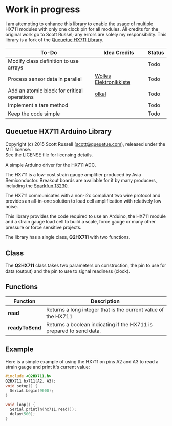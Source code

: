 # Work in progress
I am attempting to enhance this library to enable the usage of multiple HX711 modules with only one clock pin for all modules. All credits for the original work go to Scott Russel; any errors are solely my responsibility.
This library is a fork of the [Queuetue HX711 Library](https://github.com/queuetue/Q2-HX711-Arduino-Library).

| **To-Do**                                    | **Idea Credits**            | **Status** |
|----------------------------------------------|-----------------------------|------------|
| Modify class definition to use arrays        |                        | Todo       |
| Process sensor data in parallel              | [Wolles Elektronikkiste](https://wolles-elektronikkiste.de/dehnungsmessstreifen)  | Todo       |
| Add an atomic block for critical operations  | [olkal](https://github.com/olkal/HX711_ADC?tab=readme-ov-file)               | Todo       |
| Implement a tare method                      |                         | Todo       |
| Keep the code simple                         |               | Todo       |


## Queuetue HX711 Arduino Library

Copyright (c) 2015 Scott Russell (scott@queuetue.com), released under the MIT license.  
See the LICENSE file for licensing details.

A simple Arduino driver for the HX711 ADC.

The HX711 is a low-cost strain gauge amplifier produced by Avia Semiconductor.  Breakout boards are available for it by many producers, including the [Sparkfun 13230](https://www.sparkfun.com/products/13230).

The HX711 communicates with a non-i2c compliant two wire protocol and provides an all-in-one solution to load cell amplification with relatively low noise.

This library provides the code required to use an Arduino, the HX711 module and a strain gauge load cell to build a scale, force gauge or many other pressure or force sensitive projects.

The library has a single class, **Q2HX711** with two functions.  

## Class
The **Q2HX711** class takes two parameters on construction, the pin to use for data (output) and the pin to use to signal readiness (clock).

## Functions

Function  | Description
------------- | -------------
**read**  | Returns a long integer that is the current value of the HX711
**readyToSend**  | Returns a boolean indicating if the HX711 is prepared to send data.

## Example

Here is a simple example of using the HX711 on pins A2 and A3 to read a strain gauge and print it's current value:

```c++
#include <Q2HX711.h>
Q2HX711 hx711(A2, A3);
void setup() {
  Serial.begin(9600);
}

void loop() {
  Serial.println(hx711.read());
  delay(500);
}
```

